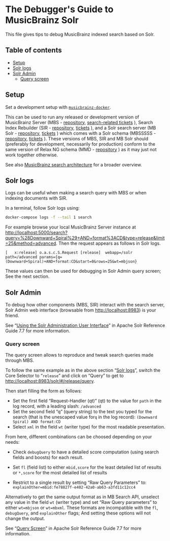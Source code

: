 The Debugger's Guide to MusicBrainz Solr
========================================

This file gives tips to debug MusicBrainz indexed search based on Solr.

Table of contents
-----------------

<!-- toc -->

- [Setup](#setup)
- [Solr logs](#solr-logs)
- [Solr Admin](#solr-admin)
  * [Query screen](#query-screen)

<!-- tocstop -->

Setup
-----

Set a development setup with [`musicbrainz-docker`](https://github.com/metabrainz/musicbrainz-docker).

This can be used to run any released or development version of
MusicBrainz Server (MBS -
[repository](https://github.com/metabrainz/musicbrainz-server/),
[search-related tickets](https://tickets.metabrainz.org/issues/?jql=project%20%3D%20MBS%20AND%20component%20%3D%20Search%20AND%20status%20!%3D%20Closed)
),
Search Index Rebuilder (SIR -
[repository](https://github.com/metabrainz/sir/),
[tickets](https://tickets.metabrainz.org/issues/?jql=project%20%3D%20SEARCH%20AND%20component%20%3D%20Indexer%20AND%20status%20!%3D%20Closed)
),
and a Solr search server (MB Solr -
[repository](https://github.com/metabrainz/mb-solr/),
[tickets](https://tickets.metabrainz.org/issues/?jql=project%20%3D%20SEARCH%20AND%20component%20%3D%20%22Response%20Writer%22%20AND%20status%20!%3D%20Closed)
)
which comes with a Solr schema (MBSSSSS -
[repository](https://github.com/metabrainz/mbsssss/),
[tickets](https://tickets.metabrainz.org/issues/?jql=project%20%3D%20SEARCH%20AND%20component%20%3D%20Schema%20AND%20status%20!%3D%20Closed)
).
These versions of MBS, SIR and MB Solr should
(preferably for development, necessarily for production)
conform to the same version of Relax NG schema (MMD -
[repository](https://github.com/metabrainz/mmd-schema)
) as it may just not work together otherwise.

See also [MusicBrainz search architecture](https://musicbrainz.org/doc/Development/Search_Architecture) for a broader overview.

Solr logs
---------

Logs can be useful when making a search query with MBS or when indexing documents with SIR.

In a terminal, follow Solr logs using:

```sh
docker-compose logs -f --tail 1 search
```

For example browse your local MusicBrainz Server instance at
<http://localhost:5000/search?query=%28Downward+Spiral%29+AND+format%3ACD&type=release&limit=25&method=advanced>.
Then the request appears as follows in Solr logs.
```
[   x:release] o.a.s.c.S.Request [release]  webapp=/solr path=/advanced params={q=(Downward+Spiral)+AND+format:CD&start=0&rows=25&wt=mbjson}
```

These values can then be used for debugging in Solr Admin query screen; See the next section.

Solr Admin
----------

To debug how other components (MBS, SIR) interact with the search server,
Solr Admin web interface (browsable from <http://localhost:8983>) is your friend.

See “[Using the Solr Administration User Interface](https://solr.apache.org/guide/7_7/using-the-solr-administration-user-interface.html)”
in Apache Solr Reference Guide 7.7 for more information.

### Query screen

The query screen allows to reproduce and tweak search queries made through MBS.

To follow the same example as in the above section “[Solr logs](#solr-logs)”,
switch the Core Selector to “`release`” and click on “Query” to get to
<http://localhost:8983/solr/#/release/query>.

Then start filling the form as follows:
* Set the first field “Request-Handler (qt)” (qt)
  to the value for `path` in the log record, with a leading slash:
  `/advanced`
* Set the second field “q” (query string)
  to the text you typed for the search
  (that is the unescaped value for`q` in the log record):
  `(Downward Spiral) AND format:CD`
* Select `xml` in the field `wt` (writer type) for the most readable presentation.

From here, different combinations can be choosed depending on your needs:

* Check `debugQuery` to have a detailed score computation (using search fields and boosts) for each result.

* Set `fl` (field list) to
  either `mbid,score` for the least detailed list of results
  or `*,score` for the most detailed list of results

* Restrict to a single result by setting “Raw Query Parameters” to:
  `explainOther=mbid:fe78827f-e402-42a0-ab63-a3fd11c12cc4`

Alternatively to get the same output format as in MB Search API,
unselect any value in the field `wt` (writer type) and
set “Raw Query parameters” to either `wt=mbjson` or `wt=mbxml`.
These formats are incompatible with the `fl`, `debugQuery`, and `explainOther` flags;
And setting these options will not change the output.

See “[Query Screen](https://solr.apache.org/guide/7_7/query-screen.html#query-screen)”
in Apache Solr Reference Guide 7.7 for more information.

